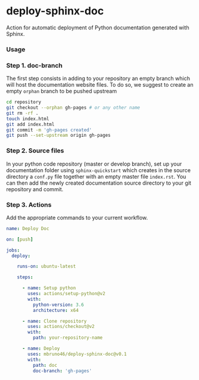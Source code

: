 # deploy-sphinx-doc
Action for automatic deployment of Python documentation generated with Sphinx.

### Usage 

### Step 1. doc-branch

The first step consists in adding to your repository an empty
branch which will host the documentation website files.
To do so, we suggest to create an empty `orphan` branch
to be pushed upstream

```bash
cd repository
git checkout --orphan gh-pages # or any other name
git rm -rf .
touch index.html
git add index.html
git commit -m 'gh-pages created'
git push --set-upstream origin gh-pages
```

### Step 2. Source files

In your python code repository (master or develop branch), 
set up your documentation folder using `sphinx-quickstart`
which creates in the source directory a `conf.py` file together with
an empty master file `index.rst`. You can then add the newly
created documentation source directory to your git repository
and commit.

### Step 3. Actions

Add the appropriate commands to your current workflow.

```yml
name: Deploy Doc

on: [push]

jobs:
  deploy:

    runs-on: ubuntu-latest

    steps:

      - name: Setup python
        uses: actions/setup-python@v2
        with:
          python-version: 3.6
          architecture: x64

      - name: Clone repository
        uses: actions/checkout@v2
        with:
          path: your-repository-name

      - name: Deploy
        uses: mbruno46/deploy-sphinx-doc@v0.1
        with:
          path: doc
          doc-branch: 'gh-pages'
```

